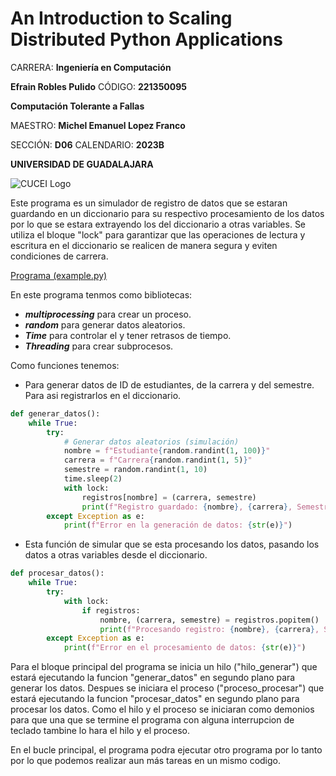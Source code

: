 # An Introduction to Scaling Distributed Python Applications

CARRERA: **Ingeniería en Computación**

**Efrain Robles Pulido** CÓDIGO: **221350095**

**Computación Tolerante a Fallas**

MAESTRO: **Michel Emanuel Lopez Franco**

SECCIÓN: **D06**    CALENDARIO: **2023B**

**UNIVERSIDAD DE GUADALAJARA**

![CUCEI Logo](https://static.wixstatic.com/media/689543_e867e5de31ce49e7a2c28f84eb1bacf8~mv2.png/v1/fill/w_560,h_150,al_c,q_85,usm_0.66_1.00_0.01,enc_auto/logoudggris.png)

Este programa es un simulador de registro de datos que se estaran guardando en un diccionario para su respectivo procesamiento de los datos por lo que se estara extrayendo los del diccionario a otras variables.
Se utiliza el bloque "lock" para garantizar que las operaciones de lectura y escritura en el diccionario se realicen de manera segura y eviten condiciones de carrera.

[Programa (example.py)](https://github.com/EfrainRP/Computacion_tolerante_a_fallas/blob/main/An%20Introduction%20to%20Scaling%20Distributed%20Python%20Applications/example.py)

En este programa tenmos como bibliotecas:
- ***multiprocessing*** para crear un proceso.
- ***random*** para generar datos aleatorios.
- ***Time*** para controlar el  y tener retrasos de tiempo.
- ***Threading*** para crear subprocesos.

Como funciones tenemos: 
- Para generar datos de ID de estudiantes, de la carrera y del semestre. Para asi registrarlos en el diccionario.
```python
def generar_datos():
    while True:
        try:
            # Generar datos aleatorios (simulación)
            nombre = f"Estudiante{random.randint(1, 100)}"
            carrera = f"Carrera{random.randint(1, 5)}"
            semestre = random.randint(1, 10)
            time.sleep(2)
            with lock:
                registros[nombre] = (carrera, semestre)
                print(f"Registro guardado: {nombre}, {carrera}, Semestre {semestre}")
        except Exception as e:
            print(f"Error en la generación de datos: {str(e)}")
```

- Esta función de simular que se esta procesando los datos, pasando los datos a otras variables desde el diccionario.
```python
def procesar_datos():
    while True:
        try:
            with lock:
                if registros:
                    nombre, (carrera, semestre) = registros.popitem()
                    print(f"Procesando registro: {nombre}, {carrera}, Semestre {semestre}")
        except Exception as e:
            print(f"Error en el procesamiento de datos: {str(e)}")
```

Para el bloque principal del programa se inicia un hilo ("hilo_generar") que estará ejecutando la funcion "generar_datos" en segundo plano para generar los datos. Despues se iniciara el proceso ("proceso_procesar") que estará ejecutando la funcion "procesar_datos" en segundo plano para procesar los datos. Como el hilo y el proceso se iniciaran como demonios para que una que se termine el programa con alguna interrupcion de teclado tambine lo hara el hilo y el proceso.

En el bucle principal, el programa podra ejecutar otro programa por lo tanto por lo que podemos realizar aun más tareas en un mismo codigo.